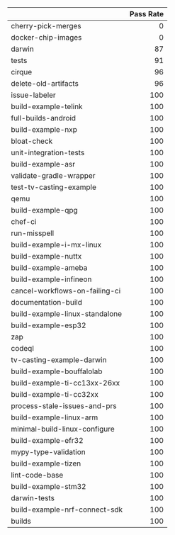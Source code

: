 |                                |   Pass Rate |
|:-------------------------------|------------:|
| cherry-pick-merges             |           0 |
| docker-chip-images             |           0 |
| darwin                         |          87 |
| tests                          |          91 |
| cirque                         |          96 |
| delete-old-artifacts           |          96 |
| issue-labeler                  |         100 |
| build-example-telink           |         100 |
| full-builds-android            |         100 |
| build-example-nxp              |         100 |
| bloat-check                    |         100 |
| unit-integration-tests         |         100 |
| build-example-asr              |         100 |
| validate-gradle-wrapper        |         100 |
| test-tv-casting-example        |         100 |
| qemu                           |         100 |
| build-example-qpg              |         100 |
| chef-ci                        |         100 |
| run-misspell                   |         100 |
| build-example-i-mx-linux       |         100 |
| build-example-nuttx            |         100 |
| build-example-ameba            |         100 |
| build-example-infineon         |         100 |
| cancel-workflows-on-failing-ci |         100 |
| documentation-build            |         100 |
| build-example-linux-standalone |         100 |
| build-example-esp32            |         100 |
| zap                            |         100 |
| codeql                         |         100 |
| tv-casting-example-darwin      |         100 |
| build-example-bouffalolab      |         100 |
| build-example-ti-cc13xx-26xx   |         100 |
| build-example-ti-cc32xx        |         100 |
| process-stale-issues-and-prs   |         100 |
| build-example-linux-arm        |         100 |
| minimal-build-linux-configure  |         100 |
| build-example-efr32            |         100 |
| mypy-type-validation           |         100 |
| build-example-tizen            |         100 |
| lint-code-base                 |         100 |
| build-example-stm32            |         100 |
| darwin-tests                   |         100 |
| build-example-nrf-connect-sdk  |         100 |
| builds                         |         100 |
